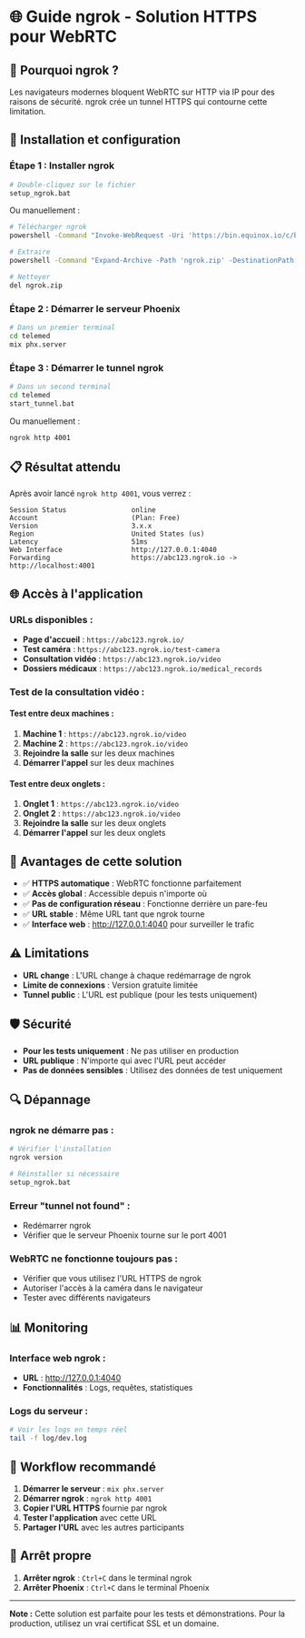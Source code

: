 # 🌐 Guide ngrok - Solution HTTPS pour WebRTC

## 🎯 **Pourquoi ngrok ?**

Les navigateurs modernes bloquent WebRTC sur HTTP via IP pour des raisons de sécurité. ngrok crée un tunnel HTTPS qui contourne cette limitation.

## 🚀 **Installation et configuration**

### **Étape 1 : Installer ngrok**
```bash
# Double-cliquez sur le fichier
setup_ngrok.bat
```

Ou manuellement :
```bash
# Télécharger ngrok
powershell -Command "Invoke-WebRequest -Uri 'https://bin.equinox.io/c/bNyj1mQVY4c/ngrok-v3-stable-windows-amd64.zip' -OutFile 'ngrok.zip'"

# Extraire
powershell -Command "Expand-Archive -Path 'ngrok.zip' -DestinationPath '.' -Force"

# Nettoyer
del ngrok.zip
```

### **Étape 2 : Démarrer le serveur Phoenix**
```bash
# Dans un premier terminal
cd telemed
mix phx.server
```

### **Étape 3 : Démarrer le tunnel ngrok**
```bash
# Dans un second terminal
cd telemed
start_tunnel.bat
```

Ou manuellement :
```bash
ngrok http 4001
```

## 📋 **Résultat attendu**

Après avoir lancé `ngrok http 4001`, vous verrez :

```
Session Status                online
Account                       (Plan: Free)
Version                       3.x.x
Region                        United States (us)
Latency                       51ms
Web Interface                 http://127.0.0.1:4040
Forwarding                    https://abc123.ngrok.io -> http://localhost:4001
```

## 🌐 **Accès à l'application**

### **URLs disponibles :**
- **Page d'accueil** : `https://abc123.ngrok.io/`
- **Test caméra** : `https://abc123.ngrok.io/test-camera`
- **Consultation vidéo** : `https://abc123.ngrok.io/video`
- **Dossiers médicaux** : `https://abc123.ngrok.io/medical_records`

### **Test de la consultation vidéo :**

#### **Test entre deux machines :**
1. **Machine 1** : `https://abc123.ngrok.io/video`
2. **Machine 2** : `https://abc123.ngrok.io/video`
3. **Rejoindre la salle** sur les deux machines
4. **Démarrer l'appel** sur les deux machines

#### **Test entre deux onglets :**
1. **Onglet 1** : `https://abc123.ngrok.io/video`
2. **Onglet 2** : `https://abc123.ngrok.io/video`
3. **Rejoindre la salle** sur les deux onglets
4. **Démarrer l'appel** sur les deux onglets

## 🔧 **Avantages de cette solution**

- ✅ **HTTPS automatique** : WebRTC fonctionne parfaitement
- ✅ **Accès global** : Accessible depuis n'importe où
- ✅ **Pas de configuration réseau** : Fonctionne derrière un pare-feu
- ✅ **URL stable** : Même URL tant que ngrok tourne
- ✅ **Interface web** : http://127.0.0.1:4040 pour surveiller le trafic

## ⚠️ **Limitations**

- **URL change** : L'URL change à chaque redémarrage de ngrok
- **Limite de connexions** : Version gratuite limitée
- **Tunnel public** : L'URL est publique (pour les tests uniquement)

## 🛡️ **Sécurité**

- **Pour les tests uniquement** : Ne pas utiliser en production
- **URL publique** : N'importe qui avec l'URL peut accéder
- **Pas de données sensibles** : Utilisez des données de test uniquement

## 🔍 **Dépannage**

### **ngrok ne démarre pas :**
```bash
# Vérifier l'installation
ngrok version

# Réinstaller si nécessaire
setup_ngrok.bat
```

### **Erreur "tunnel not found" :**
- Redémarrer ngrok
- Vérifier que le serveur Phoenix tourne sur le port 4001

### **WebRTC ne fonctionne toujours pas :**
- Vérifier que vous utilisez l'URL HTTPS de ngrok
- Autoriser l'accès à la caméra dans le navigateur
- Tester avec différents navigateurs

## 📊 **Monitoring**

### **Interface web ngrok :**
- **URL** : http://127.0.0.1:4040
- **Fonctionnalités** : Logs, requêtes, statistiques

### **Logs du serveur :**
```bash
# Voir les logs en temps réel
tail -f log/dev.log
```

## 🎯 **Workflow recommandé**

1. **Démarrer le serveur** : `mix phx.server`
2. **Démarrer ngrok** : `ngrok http 4001`
3. **Copier l'URL HTTPS** fournie par ngrok
4. **Tester l'application** avec cette URL
5. **Partager l'URL** avec les autres participants

## 🚨 **Arrêt propre**

1. **Arrêter ngrok** : `Ctrl+C` dans le terminal ngrok
2. **Arrêter Phoenix** : `Ctrl+C` dans le terminal Phoenix

---

**Note :** Cette solution est parfaite pour les tests et démonstrations. Pour la production, utilisez un vrai certificat SSL et un domaine. 